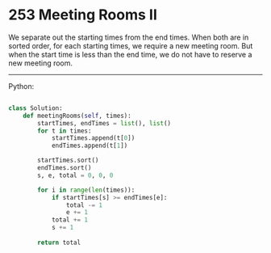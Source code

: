 # 253 Meeting Rooms II

We separate out the starting times from the end times. When both are in sorted
order, for each starting times, we require a new meeting room. But when the
start time is less than the end time, we do not have to reserve a new meeting
room.

---

Python:

```python

class Solution:
    def meetingRooms(self, times):
        startTimes, endTimes = list(), list()
        for t in times:
            startTimes.append(t[0])
            endTimes.append(t[1])

        startTimes.sort()
        endTimes.sort()
        s, e, total = 0, 0, 0

        for i in range(len(times)):
            if startTimes[s] >= endTimes[e]:
                total -= 1
                e += 1
            total += 1
            s += 1
        
        return total
```
